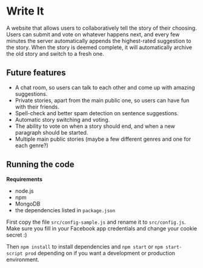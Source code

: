 Write It
======

A website that allows users to collaboratively tell the story of their choosing. Users can submit and vote on whatever happens next, and every few minutes the server automatically appends the highest-rated suggestion to the story. When the story is deemed complete, it will automatically archive the old story and switch to a fresh one.

Future features
---------------
* A chat room, so users can talk to each other and come up with amazing suggestions.
* Private stories, apart from the main public one, so users can have fun with their friends.
* Spell-check and better spam detection on sentence suggestions.
* Automatic story switching and voting.
* The ability to vote on when a story should end, and when a new paragraph should be started.
* Multiple main public stories (maybe a few different genres and one for each genre?)

Running the code
------------
<b>Requirements</b>
* node.js
* npm
* MongoDB
* the dependencies listed in `package.json`

First copy the file `src/config-sample.js` and rename it to `src/config.js`. 
Make sure you fill in your Facebook app credentials and change your cookie secret :)

Then `npm install` to install dependencies and `npm start` or `npm start-script prod` 
depending on if you want a development or production environment.

